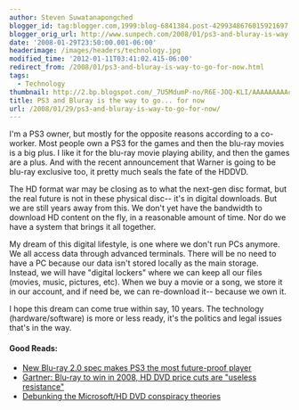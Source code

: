 ```yaml
---
author: Steven Suwatanapongched
blogger_id: tag:blogger.com,1999:blog-6841384.post-4299348676015921697
blogger_orig_url: http://www.sunpech.com/2008/01/ps3-and-bluray-is-way-to-go-for-now.html
date: '2008-01-29T23:50:00.001-06:00'
headerimage: /images/headers/technology.jpg
modified_time: '2012-01-11T03:41:02.415-06:00'
redirect_from: /2008/01/ps3-and-bluray-is-way-to-go-for-now.html
tags:
  - Technology
thumbnail: http://2.bp.blogspot.com/_7U5MdumP-no/R6E-JOQ-KLI/AAAAAAAAAcA/_w8mLZ-fudk/s600/bluray.jpg
title: PS3 and Bluray is the way to go... for now
url: /2008/01/29/ps3-and-bluray-is-way-to-go-for-now/
---
```



<img   style="float:right; margin:0 0 10px 10px;" src="http://2.bp.blogspot.com/_7U5MdumP-no/R6E-JOQ-KLI/AAAAAAAAAcA/_w8mLZ-fudk/s200/bluray.jpg" alt="" border="0" id="BLOGGER_PHOTO_ID_5161474976112322738" />I'm a PS3 owner, but mostly for the opposite reasons according to a co-worker.  Most people own a PS3 for the games and then the blu-ray movies is a big plus.  I like it for the blu-ray movie playing ability, and then the games are a plus.  And with the recent announcement that Warner is going to be blu-ray exclusive too, it pretty much seals the fate of the HDDVD.  

The HD format war may be closing as to what the next-gen disc format, but the real future is not in these physical disc-- it's in digital downloads.  But we are still years away from this.  We don't yet have the bandwidth to download HD content on the fly, in a reasonable amount of time.  Nor do we have a system that brings it all together.

My dream of this digital lifestyle, is one where we don't run PCs anymore.  We all access data through advanced terminals.  There will be no need to have a PC because our data isn't stored locally as the main storage.  Instead, we will have "digital lockers" where we can keep all our files (movies, music, pictures, etc).  When we buy a movie or a song, we store it in our account, and if need be, we can re-download it-- because we own it.

I hope this dream can come true within say, 10 years.  The technology (hardware/software) is more or less ready, it's the politics and legal issues that's in the way.

#### Good Reads:
<ul>
  <li><a href="http://arstechnica.com/news.ars/post/20080118-new-nlu-ray-2-0-spec-makes-ps3-the-most-future-proof-player.html">New Blu-ray 2.0 spec makes PS3 the most future-proof player</a></li>
  <li><a href="http://www.engadget.com/2008/01/28/gartner-blu-ray-to-win-in-2008-hd-dvd-price-cuts-are-useless/">Gartner: Blu-ray to win in 2008, HD DVD price cuts are "useless resistance"</a></li>
  <li><a href="http://arstechnica.com/news.ars/post/20071205-debunking-the-microsoft-hd-dvd-conspiracy-theories.html">Debunking the Microsoft/HD DVD conspiracy theories</a></li>
</ul>